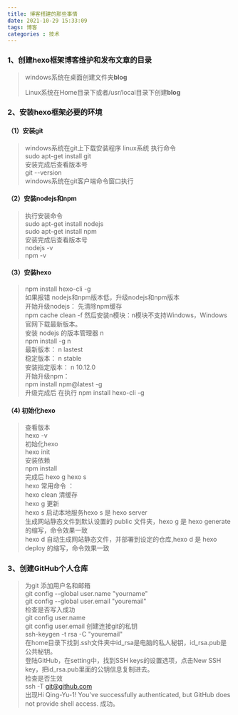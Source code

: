 ```yaml
---
title: 博客搭建的那些事情
date: 2021-10-29 15:33:09
tags: 博客
categories : 技术
---
```

### 1、创建hexo框架博客维护和发布文章的目录
> windows系统在桌面创建文件夹**blog**
> 
> Linux系统在Home目录下或者/usr/local目录下创建**blog**
### 2、安装hexo框架必要的环境
#### （1）安装git
> windows系统在git上下载安装程序
> linux系统 执行命令  
> sudo apt-get install git  
> 安装完成后查看版本号  
> git --version  
>windows系统在git客户端命令窗口执行
#### （2）安装nodejs和npm
> 执行安装命令  
> sudo apt-get install nodejs  
> sudo apt-get install npm  
> 安装完成后查看版本号  
> nodejs -v   
> npm -v
#### （3）安装hexo
> npm install hexo-cli -g  
> 如果报错 nodejs和npm版本低，升级nodejs和npm版本  
> 开始升级nodejs：
> 先清除npm缓存  
> npm cache clean -f
> 然后安装n模块：n模块不支持Windows，Windows官网下载最新版本。  
> 安装 nodejs 的版本管理器 n  
> npm install -g n   
>  最新版本： n lastest  
>  稳定版本： n stable  
>  安装指定版本： n 10.12.0  
> 开始升级npm：  
> npm install npm@latest -g  
>  升级完成后 在执行 npm install hexo-cli -g  
#### （4) 初始化hexo
> 查看版本  
> hexo -v  
> 初始化hexo  
> hexo init   
> 安装依赖  
> npm install  
> 完成后 hexo g hexo s  
> hexo 常用命令 ：  
> hexo clean 清缓存  
> hexo g 更新  
> hexo s 启动本地服务hexo s 是 hexo server   
> 生成网站静态文件到默认设置的 public 文件夹，hexo g 是 hexo generate 的缩写，命令效果一致  
> hexo d 自动生成网站静态文件，并部署到设定的仓库,hexo d 是 hexo deploy 的缩写，命令效果一致
### 3、创建GitHub个人仓库
> 为git 添加用户名和邮箱  
> git config --global user.name "yourname"  
> git config --global user.email "youremail"  
> 检查是否写入成功  
> git config user.name   
> git config user.email
> 创建连接git的私钥  
> ssh-keygen -t rsa -C "youremail"  
> 在home目录下找到.ssh文件夹中id_rsa是电脑的私人秘钥，id_rsa.pub是公共秘钥。  
> 登陆GitHub，在setting中，找到SSH keys的设置选项，点击New SSH key，把id_rsa.pub里面的公钥信息复制进去。  
> 检查是否生效  
> ssh -T git@github.com  
> 出现Hi Qing-Yu-1! You've successfully authenticated, but GitHub does not provide shell access. 成功。